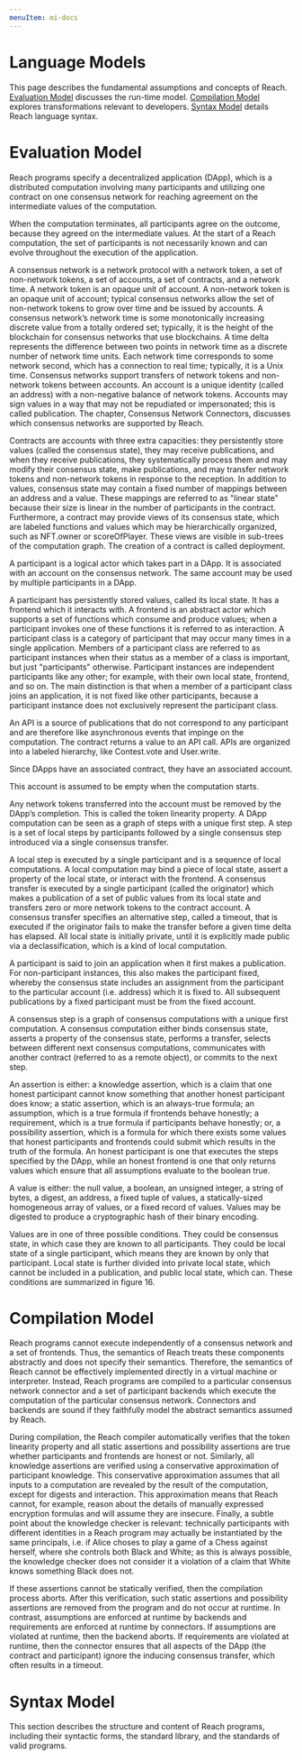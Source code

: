 ```yaml
---
menuItem: mi-docs
---
```


# Language Models

This page describes the fundamental assumptions and concepts of Reach. [Evaluation Model]() discusses the run-time model. [Compilation Model]() explores transformations relevant to developers. [Syntax Model]() details Reach language syntax.

# Evaluation Model

Reach programs specify a decentralized application (DApp), which is a distributed computation involving many participants and utilizing one contract on one consensus network for reaching agreement on the intermediate values of the computation.

When the computation terminates, all participants agree on the outcome, because they agreed on the intermediate values.
At the start of a Reach computation, the set of participants is not necessarily known and can evolve throughout the execution of the application.

A consensus network is a network protocol with a network token, a set of non-network tokens, a set of accounts, a set of contracts, and a network time. A network token is an opaque unit of account. A non-network token is an opaque unit of account; typical consensus networks allow the set of non-network tokens to grow over time and be issued by accounts. A consensus network’s network time is some monotonically increasing discrete value from a totally ordered set; typically, it is the height of the blockchain for consensus networks that use blockchains. A time delta represents the difference between two points in network time as a discrete number of network time units. Each network time corresponds to some network second, which has a connection to real time; typically, it is a Unix time. Consensus networks support transfers of network tokens and non-network tokens between accounts. An account is a unique identity (called an address) with a non-negative balance of network tokens. Accounts may sign values in a way that may not be repudiated or impersonated; this is called publication. The chapter, Consensus Network Connectors, discusses which consensus networks are supported by Reach.

Contracts are accounts with three extra capacities: they persistently store values (called the consensus state), they may receive publications, and when they receive publications, they systematically process them and may modify their consensus state, make publications, and may transfer network tokens and non-network tokens in response to the reception. In addition to values, consensus state may contain a fixed number of mappings between an address and a value. These mappings are referred to as "linear state" because their size is linear in the number of participants in the contract. Furthermore, a contract may provide views of its consensus state, which are labeled functions and values which may be hierarchically organized, such as NFT.owner or scoreOfPlayer. These views are visible in sub-trees of the computation graph. The creation of a contract is called deployment.

A participant is a logical actor which takes part in a DApp. It is associated with an account on the consensus network.
The same account may be used by multiple participants in a DApp.

A participant has persistently stored values, called its local state. It has a frontend which it interacts with. A frontend is an abstract actor which supports a set of functions which consume and produce values; when a participant invokes one of these functions it is referred to as interaction.
A participant class is a category of participant that may occur many times in a single application. Members of a participant class are referred to as participant instances when their status as a member of a class is important, but just "participants" otherwise. Participant instances are independent participants like any other; for example, with their own local state, frontend, and so on. The main distinction is that when a member of a participant class joins an application, it is not fixed like other participants, because a participant instance does not exclusively represent the participant class.

An API is a source of publications that do not correspond to any participant and are therefore like asynchronous events that impinge on the computation. The contract returns a value to an API call. APIs are organized into a labeled hierarchy, like Contest.vote and User.write.

Since DApps have an associated contract, they have an associated account.

This account is assumed to be empty when the computation starts.

Any network tokens transferred into the account must be removed by the DApp’s completion. This is called the token linearity property.
A DApp computation can be seen as a graph of steps with a unique first step. A step is a set of local steps by participants followed by a single consensus step introduced via a single consensus transfer.

A local step is executed by a single participant and is a sequence of local computations. A local computation may bind a piece of local state, assert a property of the local state, or interact with the frontend. A consensus transfer is executed by a single participant (called the originator) which makes a publication of a set of public values from its local state and transfers zero or more network tokens to the contract account. A consensus transfer specifies an alternative step, called a timeout, that is executed if the originator fails to make the transfer before a given time delta has elapsed. All local state is initially private, until it is explicitly made public via a declassification, which is a kind of local computation.

A participant is said to join an application when it first makes a publication. For non-participant instances, this also makes the participant fixed, whereby the consensus state includes an assignment from the participant to the particular account (i.e. address) which it is fixed to. All subsequent publications by a fixed participant must be from the fixed account.

A consensus step is a graph of consensus computations with a unique first computation. A consensus computation either binds consensus state, asserts a property of the consensus state, performs a transfer, selects between different next consensus computations, communicates with another contract (referred to as a remote object), or commits to the next step.

An assertion is either: a knowledge assertion, which is a claim that one honest participant cannot know something that another honest participant does know; a static assertion, which is an always-true formula; an assumption, which is a true formula if frontends behave honestly; a requirement, which is a true formula if participants behave honestly; or, a possibility assertion, which is a formula for which there exists some values that honest participants and frontends could submit which results in the truth of the formula. An honest participant is one that executes the steps specified by the DApp, while an honest frontend is one that only returns values which ensure that all assumptions evaluate to the boolean true.

A value is either: the null value, a boolean, an unsigned integer, a string of bytes, a digest, an address, a fixed tuple of values, a statically-sized homogeneous array of values, or a fixed record of values. Values may be digested to produce a cryptographic hash of their binary encoding.

Values are in one of three possible conditions. They could be consensus state, in which case they are known to all participants. They could be local state of a single participant, which means they are known by only that participant. Local state is further divided into private local state, which cannot be included in a publication, and public local state, which can. These conditions are summarized in figure 16.

# Compilation Model

Reach programs cannot execute independently of a consensus network and a set of frontends. Thus, the semantics of Reach treats these components abstractly and does not specify their semantics. Therefore, the semantics of Reach cannot be effectively implemented directly in a virtual machine or interpreter. Instead, Reach programs are compiled to a particular consensus network connector and a set of participant backends which execute the computation of the particular consensus network. Connectors and backends are sound if they faithfully model the abstract semantics assumed by Reach.

During compilation, the Reach compiler automatically verifies that the token linearity property and all static assertions and possibility assertions are true whether participants and frontends are honest or not. Similarly, all knowledge assertions are verified using a conservative approximation of participant knowledge. This conservative approximation assumes that all inputs to a computation are revealed by the result of the computation, except for digests and interaction. This approximation means that Reach cannot, for example, reason about the details of manually expressed encryption formulas and will assume they are insecure. Finally, a subtle point about the knowledge checker is relevant: technically participants with different identities in a Reach program may actually be instantiated by the same principals, i.e. if Alice choses to play a game of a Chess against herself, where she controls both Black and White; as this is always possible, the knowledge checker does not consider it a violation of a claim that White knows something Black does not.

If these assertions cannot be statically verified, then the compilation process aborts. After this verification, such static assertions and possibility assertions are removed from the program and do not occur at runtime. In contrast, assumptions are enforced at runtime by backends and requirements are enforced at runtime by connectors. If assumptions are violated at runtime, then the backend aborts. If requirements are violated at runtime, then the connector ensures that all aspects of the DApp (the contract and participant) ignore the inducing consensus transfer, which often results in a timeout.

# Syntax Model

This section describes the structure and content of Reach programs, including their syntactic forms, the standard library, and the standards of valid programs.
